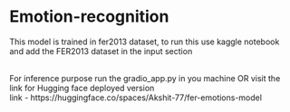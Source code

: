 # Emotion-recognition
This model is trained in fer2013 dataset, to run this use kaggle notebook and add the FER2013 dataset in the input section

<br>
For inference purpose run the gradio_app.py in you machine OR visit the link for Hugging face deployed version
<br>
link - https://huggingface.co/spaces/Akshit-77/fer-emotions-model
